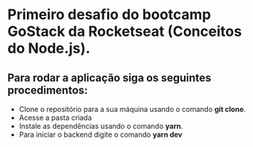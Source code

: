 # Primeiro desafio do bootcamp GoStack da Rocketseat (Conceitos do Node.js).

## Para rodar a aplicação siga os seguintes procedimentos:

- Clone o repositório para a sua máquina usando o comando **git clone**.
- Acesse a pasta criada
- Instale as dependências usando o comando **yarn**.
- Para iniciar o backend digite o comando **yarn dev**
